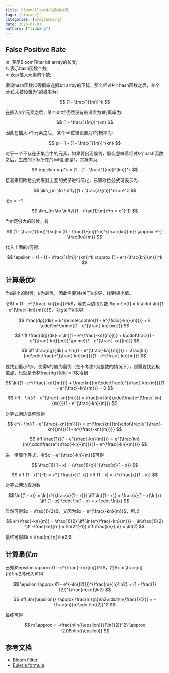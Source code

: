 ```yaml
---
title: BloomFilter中的数学推导
tags: [storage]
categories: [programming]
date: 2025-01-01
authors: ["liubang"]
---
```


## False Positive Rate

$m$: 表示BloomFilter bit array的长度;  
$k$: 表示hash函数个数;  
$n$: 表示插入元素的个数;

假设hash函数以等概率选择bit array的下标，那么经过$k$个hash函数之后，某个bit位未被设置为1的概率为:

$$
(1 - \frac{1}{m})^k
$$

在插入$n$个元素之后，某个bit位仍然没有被设置为1的概率为:

$$
(1 - \frac{1}{m})^{kn}
$$

因此在插入$n$个元素之后，某个bit位被设置为1的概率为:

$$
p = 1 - (1 - \frac{1}{m})^{kn}
$$

对于一个不存在于集合中的元素，如果要出现误判，那么意味着经过$k$个hash函数之后，生成的下标所在的bit位
都是1，其概率为:

$$
\epsilon = p^k = (1 - (1 - \frac{1}{m})^{kn})^k
$$

接着来用欧拉公式来对上面的式子进行简化，已知欧拉公式可表示为:

$$
\lim_{m \to \infty}(1 + \frac{z}{m})^m = e^z
$$

令$z = -1$

$$
\lim_{m \to \infty}(1 - \frac{1}{m})^m = e^{-1}
$$

当$m$足够大的时候，有

$$
(1 - \frac{1}{m})^{kn} = ((1 - \frac{1}{m})^m)^{\frac{kn}{m}} \approx e^{-\frac{kn}{m}}
$$

代入上面的$\epsilon$可得:

$$
\epsilon = (1 - (1 - \frac{1}{m})^{kn})^k \approx (1 - e^{-\frac{kn}{m}})^k
$$

## 计算最优$k$

当$\epsilon$最小的时候，$k$为最优，因此需要对$\epsilon$关于$k$求导，找到极小值。

令$f = (1 - e^{\frac{-kn}{m}})^k$，等式两边取对数 $g = \ln{f} = k \cdot \ln{(1 - e^{\frac{-kn}{m}})}$，对$g$关于$k$求导:

$$
\frac{dg}{dk} = k^\prime\cdot\ln{(1 - e^{\frac{-kn}{m}})} + k \cdot\ln^\prime{(1 - e^{\frac{-kn}{m}})}
$$

$$
\iff \frac{dg}{dk} = \ln{(1 - e^{\frac{-kn}{m}})} + k\cdot\frac{(1 - e^{\frac{-kn}{m}})^\prime}{1 - e^{\frac{-kn}{m}}}
$$

$$
\iff \frac{dg}{dk} = \ln{(1 - e^{\frac{-kn}{m}})} + \frac{kn}{m}\cdot\frac{e^{\frac{-kn}{m}}}{1 - e^{\frac{-kn}{m}}}
$$

要找到最小的$\epsilon$，使得$k$的值为最优（在不考虑$k$为整数的情况下），则需要找到极值点，也就是令$\frac{dg}{dk} = 0$,得到

$$
\ln{(1 - e^{\frac{-kn}{m}})} + \frac{kn}{m}\cdot\frac{e^{\frac{-kn}{m}}}{1 - e^{\frac{-kn}{m}}} = 0
$$

$$
\iff - \ln{(1 - e^{\frac{-kn}{m}})}  = \frac{kn}{m}\cdot\frac{e^{\frac{-kn}{m}}}{1 - e^{\frac{-kn}{m}}}
$$

对等式两边做整理得

$$
e^{- \ln{(1 - e^{\frac{-kn}{m}})}} = e^{\frac{kn}{m}\cdot\frac{e^{\frac{-kn}{m}}}{1 - e^{\frac{-kn}{m}}}}
$$

$$
\iff \frac{1}{(1 - e^{\frac{-kn}{m}})} = e^{\frac{kn}{m}\cdot\frac{e^{\frac{-kn}{m}}}{1 - e^{\frac{-kn}{m}}}}
$$

进一步简化等式，令$x = e^{\frac{-kn}{m}}$可得

$$
\frac{1}{1 - x} = (\frac{1}{x})^{\frac{x}{1 - x}}
$$

$$
\iff (1 - x)^{-1} = x^{-\frac{x}{1-x}} \iff (1 - x) = x^{\frac{x}{1 - x}}
$$

对等式两边取对数

$$
\ln{(1 - x)} = \ln{x^{\frac{x}{1 - x}}} \iff \ln{(1 - x)} = \frac{x}{1 - x}\ln(x) \iff (1 - x) \cdot \ln(1 - x) = x \cdot \ln(x)
$$

显然可得$x = \frac{1}{2}$，又因为$x = e^{\frac{-kn}{m}}$，所以

$$
e^{\frac{-kn}{m}} = \frac{1}{2} \iff \ln{e^{\frac{-kn}{m}}} = \ln\frac{1}{2} \iff -\frac{kn}{m} = \ln(2^{-1}) \iff \frac{kn}{m} = \ln(2)
$$

最终可得$k = \frac{m}{n}\ln(2)$

## 计算最优$m$

已知$\epsilon \approx (1 - e^{\frac{-kn}{m}})^k$，将$k = \frac{m}{n}\ln(2)$代入可得

$$
\epsilon \approx (1 - e^{-\ln{(2)}})^{\frac{m}{n}\ln2} = (1 - \frac{1}{2})^{\frac{m}{n}\ln2}
$$

$$
\iff \ln{(\epsilon)} \approx \frac{m}{n}\ln2\cdot\ln{\frac{1}{2}} = -\frac{m}{n}\cdot\ln{(2)}^2
$$

最终可得

$$
m \approx = -\frac{n\ln{(\epsilon)}}{\ln{(2)}^2} \approx -2.08n\ln{(\epsilon)}
$$

## 参考文档

- [Bloom Filter](https://en.wikipedia.org/wiki/Bloom_filter)
- [Euler's formula](https://en.wikipedia.org/wiki/Euler%27s_formula#Limit_definition)
